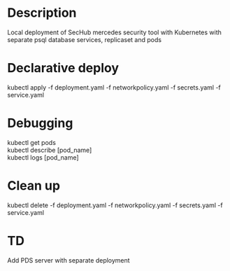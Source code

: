 # Description
Local deployment of SecHub mercedes security tool with Kubernetes with separate psql database services, replicaset and pods 

# Declarative deploy
kubectl apply -f deployment.yaml -f networkpolicy.yaml -f secrets.yaml -f service.yaml  

# Debugging
kubectl get pods <br>
kubectl describe [pod_name] <br>
kubectl logs [pod_name]

# Clean up 
kubectl delete -f deployment.yaml -f networkpolicy.yaml -f secrets.yaml -f service.yaml  

# TD
Add PDS server with separate deployment 